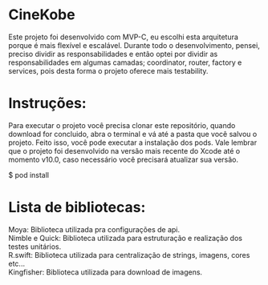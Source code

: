 # CineKobe
Este projeto foi desenvolvido com MVP-C, eu escolhi esta arquitetura porque é mais flexível e escalável. Durante todo o desenvolvimento, pensei, preciso dividir as responsabilidades e então optei por dividir as responsabilidades em algumas camadas; coordinator, router, factory e services, pois desta forma o projeto oferece mais testability.

# Instruções: 
Para executar o projeto você precisa clonar este repositório, quando download for concluido, abra o terminal e  vá até a  pasta que você salvou o projeto. Feito isso, você pode executar a instalação dos pods. Vale lembrar que o projeto foi desenvolvido na versão mais recente do Xcode  até o momento v10.0, caso necessário você precisará atualizar sua versão.
  
  $ pod install
  
# Lista de bibliotecas:
   Moya: Biblioteca utilizada pra configurações de api.<br>
   Nimble e Quick: Biblioteca utilizada para estruturação e realização dos testes unitários.<br>
   R.swift: Biblioteca utilizada para centralização de strings, imagens, cores etc...<br>
   Kingfisher: Biblioteca utilizada para download de imagens.<br>

   
   
 
